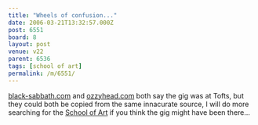 ```yaml
---
title: "Wheels of confusion..."
date: 2006-03-21T13:32:57.000Z
post: 6551
board: 8
layout: post
venue: v22
parent: 6536
tags: [school of art]
permalink: /m/6551/
---
```

<a href="http://www.black-sabbath.com/tourdates/1970.html">black-sabbath.com</a> and <a href="http://www.ozzyhead.com/olddates/olddates.htm">ozzyhead.com</a> both say the gig was at Tofts, but they could both be copied from the same innacurate source, I will do more searching for the <a href="/wiki/school+of+art">School of Art</a> if you think the gig might have been there...
